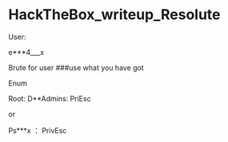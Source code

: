 # HackTheBox_writeup_Resolute

User:

e***4___x

Brute for user ###use what you have got

Enum

Root:
D**Admins: PriEsc

or

Ps***x ： PrivEsc
